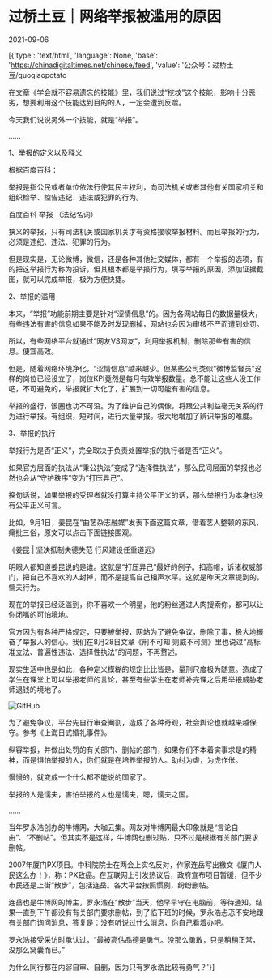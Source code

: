 # 过桥土豆｜网络举报被滥用的原因

2021-09-06

[{'type': 'text/html', 'language': None, 'base': 'https://chinadigitaltimes.net/chinese/feed', 'value': '公众号：过桥土豆/guoqiaopotato

在文章《学会就不容易遗忘的技能》里，我们说过“挖坟”这个技能，影响十分恶劣，想要利用这个技能达到目的的人，一定会遭到反噬。

今天我们说说另外一个技能，就是“举报”。

……

1、举报的定义以及释义

根据百度百科：



举报是指公民或者单位依法行使其民主权利，向司法机关或者其他有关国家机关和组织检举、控告违纪、违法或犯罪的行为。

百度百科 举报 （法纪名词）



狭义的举报，只有司法机关或国家机关才有资格接收举报材料。而且举报的行为，必须是违纪、违法、犯罪的行为。

但是现实是，无论微博，微信，还是各种其他社交媒体，都有一个举报的选项，有的把这举报行为称为投诉，但其根本都是举报行为，填写举报的原因，添加证据截图，就可以完成举报，极为方便快捷。

2、举报的滥用

本来，“举报”功能前期主要是针对“涩情信息”的。因为各网站每日的数据量极大，有些违法有害的信息如果不能及时发现删掉，网站也会因为审核不严而遭到处罚。

所以，有些网络平台就通过“网友VS网友”，利用举报机制，删除那些有害的信息。便宜高效。

但是，随着网络环境净化，“涩情信息”越来越少。但某些公司类似“微博监督员”这样的岗位已经设立了，岗位KPI竟然是每月有效举报数量。总不能让这些人没工作吧，不可避免的，举报就扩大化了，扩展到一切可能有害的信息。

举报的盛行，饭圈也功不可没。为了维护自己的偶像，将跟公共利益毫无关系的行为进行举报。有组织，短时间，进行大量举报。极大地增加了辨识举报的难度。

3、举报的执行

举报行为是否“正义”，完全取决于负责处置举报的执行者是否“正义”。

如果官方层面的执法从“秉公执法”变成了“选择性执法”，那么民间层面的举报也必然也会从“守护秩序”变为“打压异己”。

换句话说，如果举报的受理者就没打算主持公平正义的话，那么举报行为本身也没有公平正义可言。

比如，9月1日，姜昆在“曲艺杂志融媒”发表下面这篇文章，借着艺人整顿的东风，痛批三俗，原文可以点击下面链接围观。

《姜昆 | 坚决抵制失德失范 行风建设任重道远》

明眼人都知道姜昆说的是谁。这就是“打压异己”最好的例子。扣高帽，诉诸权威部门，把自己不喜欢的人封掉，而不是提高自己相声水平。这就是昨天文章提到的，懦夫行为。

现在的举报已经泛滥到，你不喜欢一个明星，他的粉丝通过人肉搜索你，都可以让你闭嘴的可怕境地。

官方因为有各种严格规定，只要被举报，网站为了避免争议，删除了事，极大地振奋了举报人的信心。我们在8月28日文章《刑不可知 则威不可测》里也说过“高标准立法、普遍性违法、选择性执法”的问题，不再赘述。

现实生活中也是如此，各种定义模糊的规定比比皆是，量刑尺度极为随意。造成了学生在课堂上可以举报老师的言论，甚至有些学生在老师补完课之后用举报威胁老师退钱的境地了。

![GitHub](https://chinadigitaltimes.net/chinese/files/2021/09/post-670489-61360009b4c4d.)

为了避免争议，平台先自行审查阉割，造成了各种奇观，社会舆论也就越来越保守。参考《上海日式婚礼事件》。

纵容举报，并做出处罚的有关部门、删帖的部门，如果你们不本着实事求是的精神，而是惧怕举报的人，你们就是在培养举报的人。助纣为虐，为虎作伥。

慢慢的，就变成一个什么都不能说的国家了。

举报的人是懦夫，害怕举报的人也是懦夫，嗯，懦夫之国。

……

当年罗永浩创办的牛博网，大咖云集。网友对牛博网最大印象就是“言论自由”、“不删帖”。但其实不是这样，牛博网也删过贴，只不过是根据有关部门要求删帖。

2007年厦门PX项目。中科院院士在两会上实名反对，作家连岳写出檄文《厦门人民这么办！》，称：PX致癌。在互联网上引发热议后，政府宣布项目暂缓，但不少市民还是上街“散步”，包括连岳。各大平台按照惯例，纷纷删帖。

连岳也是牛博网的博主，罗永浩在“散步”当天，他早早守在电脑前，等待通知。结果一直到下午都没有有关部门要求删帖，到了临下班的时候，罗永浩忐忑不安地跟有关部门询问消息，答复是：没有听说过什么消息，你自己看着办吧。

罗永浩接受采访时承认过，“最被高估品德是勇气。没那么勇敢，只是稍稍正常，没那么窝囊而已。”

为什么同行都在内容自审、自删，因为只有罗永浩比较有勇气？'}]